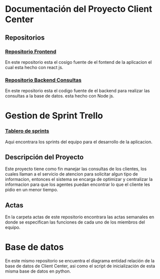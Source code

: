 # Documentación del Proyecto Client Center

## Repositorios

### [Repositorio Frontend](https://github.com/JuanZam21/ClientCenter_FrontEnd)
En este repositorio esta el cosigo fuente de el fontend de la aplicacion el cual esta hecho con react js.

### [Repositorio Backend Consultas](https://github.com/Alvaro747/BE_SISTEMAS_DISTRIBUIDOS )
En este repositorio esta el codigo fuente de el backend para realizar las consultas a la base de datos. esta hecho con Node js.


# Gestion de Sprint Trello

### [Tablero de sprints](https://trello.com/b/6B98zKUF/sistemas-distribuidos-2024)

Aqui encontrara los sprints del equipo para el desarrollo de la aplicacion. 



## Descripción del Proyecto
Este proyecto tiene como fin manejar las consultas de los clientes, los cuales llaman a el servicio de atencion para solicitar algun tipo de informacion, entonces el sistema se encarga de optimizar y centralizar la informacion para que los agentes puedan encontrar lo que el cliente les pidio en un menor tiempo.


## Actas
En la carpeta actas de este repositorio encontrara las actas semanales en donde se especifican las funciones de cada uno de los miembros del equipo.

# Base de datos
En este mismo repositorio se encuentra el diagrama entidad relación de la base de datos de Client Center, asi como el script de inicialización de esta misma base de datos en python.


